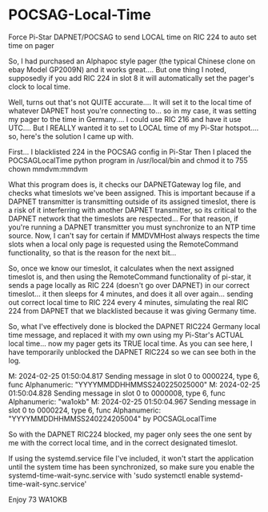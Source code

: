 # POCSAG-Local-Time
Force Pi-Star DAPNET/POCSAG to send LOCAL time on RIC 224 to auto set time on pager

So, I had purchased an Alphapoc style pager (the typical Chinese clone on ebay Model GP2009N)
and it works great.... But one thing I noted, supposedly if you add RIC 224 in slot 8 it will automatically set the pager's clock to local time.

Well, turns out that's not QUITE accurate.... It will set it to the local time of whatever DAPNET host you're connecting to... so in my case, it was setting my pager to the time in Germany.... I could use RIC 216 and have it use UTC.... But I REALLY wanted it to set to LOCAL time of my Pi-Star hotspot.... so, here's the solution I came up with.

First... I blacklisted 224 in the POCSAG config in Pi-Star
Then I placed the POCSAGLocalTime python program in /usr/local/bin and chmod it to 755 chown mmdvm:mmdvm

What this program does is, it checks our DAPNETGateway log file, and checks what timeslots we've been assigned.  This is important because if a DAPNET transmitter is transmitting outside of its assigned timeslot, there is a risk of it interferring with another DAPNET transmitter, so its critical to the DAPNET network that the timeslots are respected... For that reason, if you're running a DAPNET transmitter you must synchronize to an NTP time source.  Now, I can't say for certain if MMDVMHost always respects the time slots when a local only page is requested using the RemoteCommand functionality, so that is the reason for the next bit...

So, once we know our timeslot, it calculates when the next assigned timeslot is, and then using the RemoteCommand functionality of pi-star, it sends a page locally as RIC 224 (doesn't go over DAPNET) in our correct timeslot... it then sleeps for 4 minutes, and does it all over again... sending out correct local time to RIC 224 every 4 minutes, simulating the real RIC 224 from DAPNET that we blacklisted because it was giving Germany time.

So, what I've effectively done is blocked the DAPNET RIC224 Germany local time message, and replaced it with my own using my Pi-Star's ACTUAL local time... 
now my pager gets its TRUE local time.   As you can see here, I have temporarily unblocked the DAPNET RIC224 so we can see both in the log.

M: 2024-02-25 01:50:04.817 Sending message in slot 0 to 0000224, type 6, func Alphanumeric: "YYYYMMDDHHMMSS240225025000"
M: 2024-02-25 01:50:04.828 Sending message in slot 0 to 0000008, type 6, func Alphanumeric: "wa1okb"
M: 2024-02-25 01:50:04.967 Sending message in slot 0 to 0000224, type 6, func Alphanumeric: "YYYYMMDDHHMMSS240224205004" by POCSAGLocalTime

So with the DAPNET RIC224 blocked, my pager only sees the one sent by me with the correct local time, and in the correct designated timeslot.

If using the systemd.service file I've included, it won't start the application until the system time has been synchronized, so make sure you enable the systemd-time-wait-sync.service with 'sudo systemctl enable systemd-time-wait-sync.service'

Enjoy
73
WA1OKB

